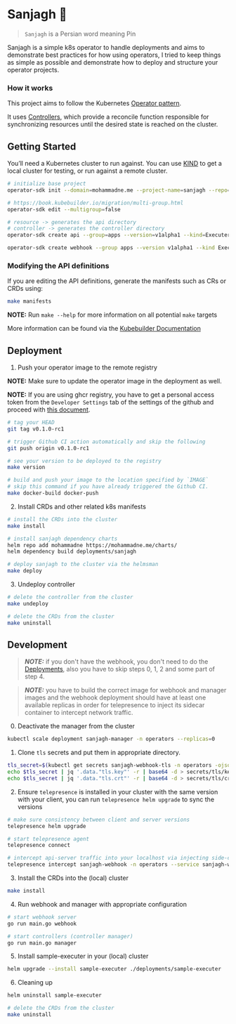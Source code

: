 # Sanjagh 📌

> `Sanjagh` is a Persian word meaning Pin

Sanjagh is a simple k8s operator to handle deployments and aims to demonstrate best practices for how using operators, I tried to keep things as simple as possible and demonstrate how to deploy and structure your operator projects.

### How it works

This project aims to follow the Kubernetes [Operator pattern](https://kubernetes.io/docs/concepts/extend-kubernetes/operator/).

It uses [Controllers](https://kubernetes.io/docs/concepts/architecture/controller/),
which provide a reconcile function responsible for synchronizing resources until the desired state is reached on the cluster.

## Getting Started

You’ll need a Kubernetes cluster to run against. You can use [KIND](https://sigs.k8s.io/kind) to get a local cluster for testing, or run against a remote cluster.

```sh
# initialize base project
operator-sdk init --domain=mohammadne.me --project-name=sanjagh --repo=github.com/mohammadne/sanjagh

# https://book.kubebuilder.io/migration/multi-group.html
operator-sdk edit --multigroup=false

# resource -> generates the api directory
# controller -> generates the controller directory
operator-sdk create api --group=apps --version=v1alpha1 --kind=Executer --controller --resource

operator-sdk create webhook --group apps --version v1alpha1 --kind Executer --programmatic-validation
```

### Modifying the API definitions

If you are editing the API definitions, generate the manifests such as CRs or CRDs using:

```sh
make manifests
```

**NOTE:** Run `make --help` for more information on all potential `make` targets

More information can be found via the [Kubebuilder Documentation](https://book.kubebuilder.io/introduction.html)

## Deployment

1. Push your operator image to the remote registry

**NOTE:** Make sure to update the operator image in the deployment as well.

**NOTE:** If you are using ghcr registry, you have to get a personal access token from the `Developer Settings` tab of the settings of the github and proceed with [this document](https://docs.github.com/en/packages/working-with-a-github-packages-registry/working-with-the-container-registry).

```sh
# tag your HEAD
git tag v0.1.0-rc1

# trigger Github CI action automatically and skip the following
git push origin v0.1.0-rc1

# see your version to be deployed to the registry
make version

# build and push your image to the location specified by `IMAGE`
# skip this command if you have already triggered the Github CI.
make docker-build docker-push
```

2. Install CRDs and other related k8s manifests

```sh
# install the CRDs into the cluster
make install

# install sanjagh dependency charts
helm repo add mohammadne https://mohammadne.me/charts/
helm dependency build deployments/sanjagh

# deploy sanjagh to the cluster via the helmsman
make deploy
```

3. Undeploy controller

```sh
# delete the controller from the cluster
make undeploy

# delete the CRDs from the cluster
make uninstall
```

## Development

> **_NOTE:_** if you don't have the webhook, you don't need to do the [Deployments](##Deployments), also you have to skip steps 0, 1, 2 and some part of step 4.

> **_NOTE:_** you have to build the correct image for webhook and manager images and the webhook deployment should have at least one available replicas in order for telepresence to inject its sidecar container to intercept network traffic.

0. Deactivate the manager from the cluster

```sh
kubectl scale deployment sanjagh-manager -n operators --replicas=0
```

1. Clone `tls` secrets and put them in appropriate directory.

```sh
tls_secret=$(kubectl get secrets sanjagh-webhook-tls -n operators -ojson)
echo $tls_secret | jq '.data."tls.key"' -r | base64 -d > secrets/tls/key.pem
echo $tls_secret | jq '.data."tls.crt"' -r | base64 -d > secrets/tls/crt.pem
```

2. Ensure `telepresence` is installed in your cluster with the same version with your client, you can run `telepresence helm upgrade` to sync the versions

```sh
# make sure consistency between client and server versions
telepresence helm upgrade

# start telepresence agent
telepresence connect

# intercept api-server traffic into your localhost via injecting side-car container
telepresence intercept sanjagh-webhook -n operators --service sanjagh-webhook --port 8443
```

3. Install the CRDs into the (local) cluster

```sh
make install
```

4. Run webhook and manager with appropriate configuration

```bash
# start webhook server
go run main.go webhook

# start controllers (controller manager)
go run main.go manager
```

5. Install sample-executer in your (local) cluster

```sh
helm upgrade --install sample-executer ./deployments/sample-executer
```

6. Cleaning up

```sh
helm uninstall sample-executer

# delete the CRDs from the cluster
make uninstall
```
